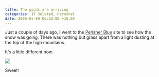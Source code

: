 ```yaml
---
title: The goods are arriving
categories: IT Related, Personal
date: 2006-05-09 06:22:00 +10:00
---
```


Just a couple of days ago, I went to the [Perisher Blue][0] site to see how the snow was going. There was nothing but grass apart from a light dusting at the top of the high mountains.

It's a little different now.

[![][2]][1]

Sweet!

[0]: http://www.perisherblue.com.au/winter/
[1]: /files/WindowsLiveWriter/Thegoodsarearriving_126C1/perisher20060508_2.jpg
[2]: /files/WindowsLiveWriter/Thegoodsarearriving_126C1/perisher20060508_thumb.jpg
